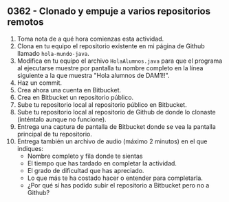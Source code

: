 ## 0362 - Clonado y empuje a varios repositorios remotos

1. Toma nota de a qué hora comienzas esta actividad.
2. Clona en tu equipo el repositorio existente en mi página de Github llamado `hola-mundo-java`.
3. Modifica en tu equipo el archivo `HolaAlumnos.java` para que el programa al ejecutarse muestre por pantalla tu nombre completo en la línea siguiente a la que muestra "Hola alumnos de DAM1!!".
4. Haz un commit.
2. Crea ahora una cuenta en Bitbucket.
5. Crea en Bitbucket un repositorio público.
3. Sube tu repositorio local al repositorio público en Bitbucket.
4. Sube tu repositorio local al repositorio de Github de donde lo clonaste (inténtalo aunque no funcione).
3. Entrega una captura de pantalla de Bitbucket donde se vea la pantalla principal de tu repositorio.
5. Entrega también un archivo de audio (máximo 2 minutos) en el que indiques:
    - Nombre completo y fila donde te sientas
    - El tiempo que has tardado en completar la actividad. 
    - El grado de dificultad que has apreciado.  
    - Lo que más te ha costado hacer o entender para completarla.
    - ¿Por qué sí has podido subir el repositorio a Bitbucket pero no a Github?
